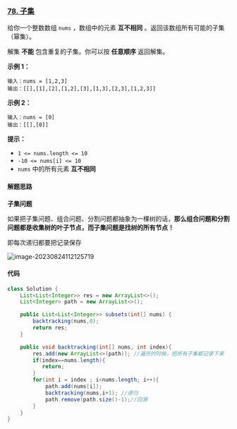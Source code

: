 ### [78. 子集](https://leetcode.cn/problems/subsets/)

给你一个整数数组 `nums` ，数组中的元素 **互不相同** 。返回该数组所有可能的子集（幂集）。

解集 **不能** 包含重复的子集。你可以按 **任意顺序** 返回解集。

 

**示例 1：**

```
输入：nums = [1,2,3]
输出：[[],[1],[2],[1,2],[3],[1,3],[2,3],[1,2,3]]
```

**示例 2：**

```
输入：nums = [0]
输出：[[],[0]]
```

 

**提示：**

- `1 <= nums.length <= 10`
- `-10 <= nums[i] <= 10`
- `nums` 中的所有元素 **互不相同**

#### **解题思路**

**子集问题**

如果把子集问题、组合问题、分割问题都抽象为一棵树的话，**那么组合问题和分割问题都是收集树的叶子节点，而子集问题是找树的所有节点！**

即每次递归都要把记录保存

![image-20230824112125719](https://palepics.oss-cn-guangzhou.aliyuncs.com/img/image-20230824112125719.png)



#### 代码

```java
class Solution {
    List<List<Integer>> res = new ArrayList<>();
    List<Integer> path = new ArrayList<>();

    public List<List<Integer>> subsets(int[] nums) {
        backtracking(nums,0);
        return res;
    }

    public void backtracking(int[] nums, int index){
        res.add(new ArrayList<>(path)); //遍历的时候，把所有子集都记录下来
        if(index==nums.length){
           return;
        }
        for(int i = index ; i<nums.length; i++){
            path.add(nums[i]);
            backtracking(nums,i+1); //递归
            path.remove(path.size()-1);//回溯
        }
    }
}
```

